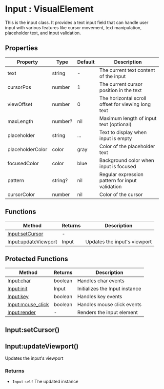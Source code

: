 # Input : VisualElement
This is the input class. It provides a text input field that can handle user input with various features like
cursor movement, text manipulation, placeholder text, and input validation.

## Properties

|Property|Type|Default|Description|
|---|---|---|---|
|text|string|-|The current text content of the input
|cursorPos|number|1|The current cursor position in the text
|viewOffset|number|0|The horizontal scroll offset for viewing long text
|maxLength|number?|nil|Maximum length of input text (optional)
|placeholder|string|...|Text to display when input is empty
|placeholderColor|color|gray|Color of the placeholder text
|focusedColor|color|blue|Background color when input is focused
|pattern|string?|nil|Regular expression pattern for input validation
|cursorColor|number|nil|Color of the cursor

## Functions

|Method|Returns|Description|
|---|---|---|
|[Input:setCursor](#Input:setCursor)|-|
|[Input:updateViewport](#Input:updateViewport)|Input|Updates the input's viewport


## Protected Functions

|Method|Returns|Description|
|---|---|---|
|[Input:char](#Input:char)|boolean|Handles char events
|[Input:init](#Input:init)|Input|Initializes the Input instance
|[Input:key](#Input:key)|boolean|Handles key events
|[Input:mouse_click](#Input:mouse_click)|boolean|Handles mouse click events
|[Input:render](#Input:render)|-|Renders the input element

## Input:setCursor()

## Input:updateViewport()
Updates the input's viewport

### Returns
* `Input` `self` The updated instance


